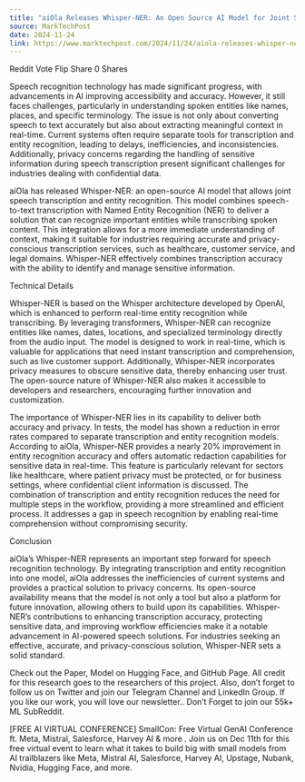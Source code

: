 ```yaml
---
title: "aiOla Releases Whisper-NER: An Open Source AI Model for Joint Speech Transcription and Entity Recognition"
source: MarkTechPost
date: 2024-11-24
link: https://www.marktechpost.com/2024/11/24/aiola-releases-whisper-ner-an-open-source-ai-model-for-joint-speech-transcription-and-entity-recognition/
---
```


Reddit Vote Flip Share 0 Shares

Speech recognition technology has made significant progress, with advancements in AI improving accessibility and accuracy. However, it still faces challenges, particularly in understanding spoken entities like names, places, and specific terminology. The issue is not only about converting speech to text accurately but also about extracting meaningful context in real-time. Current systems often require separate tools for transcription and entity recognition, leading to delays, inefficiencies, and inconsistencies. Additionally, privacy concerns regarding the handling of sensitive information during speech transcription present significant challenges for industries dealing with confidential data.

aiOla has released Whisper-NER: an open-source AI model that allows joint speech transcription and entity recognition. This model combines speech-to-text transcription with Named Entity Recognition (NER) to deliver a solution that can recognize important entities while transcribing spoken content. This integration allows for a more immediate understanding of context, making it suitable for industries requiring accurate and privacy-conscious transcription services, such as healthcare, customer service, and legal domains. Whisper-NER effectively combines transcription accuracy with the ability to identify and manage sensitive information.

Technical Details

Whisper-NER is based on the Whisper architecture developed by OpenAI, which is enhanced to perform real-time entity recognition while transcribing. By leveraging transformers, Whisper-NER can recognize entities like names, dates, locations, and specialized terminology directly from the audio input. The model is designed to work in real-time, which is valuable for applications that need instant transcription and comprehension, such as live customer support. Additionally, Whisper-NER incorporates privacy measures to obscure sensitive data, thereby enhancing user trust. The open-source nature of Whisper-NER also makes it accessible to developers and researchers, encouraging further innovation and customization.

The importance of Whisper-NER lies in its capability to deliver both accuracy and privacy. In tests, the model has shown a reduction in error rates compared to separate transcription and entity recognition models. According to aiOla, Whisper-NER provides a nearly 20% improvement in entity recognition accuracy and offers automatic redaction capabilities for sensitive data in real-time. This feature is particularly relevant for sectors like healthcare, where patient privacy must be protected, or for business settings, where confidential client information is discussed. The combination of transcription and entity recognition reduces the need for multiple steps in the workflow, providing a more streamlined and efficient process. It addresses a gap in speech recognition by enabling real-time comprehension without compromising security.

Conclusion

aiOla’s Whisper-NER represents an important step forward for speech recognition technology. By integrating transcription and entity recognition into one model, aiOla addresses the inefficiencies of current systems and provides a practical solution to privacy concerns. Its open-source availability means that the model is not only a tool but also a platform for future innovation, allowing others to build upon its capabilities. Whisper-NER’s contributions to enhancing transcription accuracy, protecting sensitive data, and improving workflow efficiencies make it a notable advancement in AI-powered speech solutions. For industries seeking an effective, accurate, and privacy-conscious solution, Whisper-NER sets a solid standard.

Check out the Paper, Model on Hugging Face, and GitHub Page. All credit for this research goes to the researchers of this project. Also, don’t forget to follow us on Twitter and join our Telegram Channel and LinkedIn Group. If you like our work, you will love our newsletter.. Don’t Forget to join our 55k+ ML SubReddit.

[FREE AI VIRTUAL CONFERENCE] SmallCon: Free Virtual GenAI Conference ft. Meta, Mistral, Salesforce, Harvey AI & more . Join us on Dec 11th for this free virtual event to learn what it takes to build big with small models from AI trailblazers like Meta, Mistral AI, Salesforce, Harvey AI, Upstage, Nubank, Nvidia, Hugging Face, and more.
